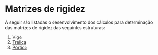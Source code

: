 
# Matrizes de rigidez 

A seguir são listadas o desenvolvimento dos cálculos para determinação das matrizes de rigidez das seguintes estruturas:
1. [Viga](https://github.com/wmpjrufg/ANALISEMATRICIAL/beam.html)
2. [Treliça](https://github.com/wmpjrufg/ANALISEMATRICIAL/truss.html)
3. [Pórtico](https://github.com/wmpjrufg/ANALISEMATRICIAL/frame.html)
